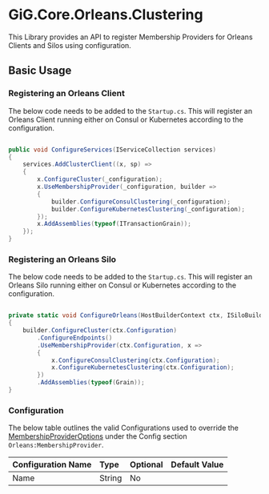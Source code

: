 # GiG.Core.Orleans.Clustering

This Library provides an API to register Membership Providers for Orleans Clients and Silos using configuration.

## Basic Usage

### Registering an Orleans Client

The below code needs to be added to the `Startup.cs`. This will register an Orleans Client running either on Consul or Kubernetes according to the configuration.

```csharp

public void ConfigureServices(IServiceCollection services)
{
    services.AddClusterClient((x, sp) =>
    {              
        x.ConfigureCluster(_configuration);
        x.UseMembershipProvider(_configuration, builder =>
        {
            builder.ConfigureConsulClustering(_configuration);
            builder.ConfigureKubernetesClustering(_configuration);
        });
        x.AddAssemblies(typeof(ITransactionGrain));
    });
}

```

### Registering an Orleans Silo

The below code needs to be added to the `Startup.cs`. This will register an Orleans Silo running either on Consul or Kubernetes according to the configuration.

```csharp

private static void ConfigureOrleans(HostBuilderContext ctx, ISiloBuilder builder)
{
    builder.ConfigureCluster(ctx.Configuration)                
        .ConfigureEndpoints()
        .UseMembershipProvider(ctx.Configuration, x =>
        {
            x.ConfigureConsulClustering(ctx.Configuration);
            x.ConfigureKubernetesClustering(ctx.Configuration);
        })
        .AddAssemblies(typeof(Grain));
}

```

### Configuration

The below table outlines the valid Configurations used to override the [MembershipProviderOptions](..\src\GiG.Core.Orleans.Clustering\MembershipProviderOptions.cs) under the Config section `Orleans:MembershipProvider`.

| Configuration Name | Type   | Optional | Default Value            |
|:-------------------|:-------|:---------|:-------------------------|
| Name               | String | No       | <null>                   |